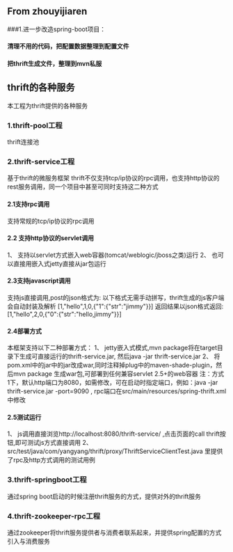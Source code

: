 ## From zhouyijiaren
###1.进一步改造spring-boot项目：
#### 清理不用的代码，把配置数据整理到配置文件
#### 把thrift生成文件，整理到mvn私服

## thrift的各种服务
 本工程为thrift提供的各种服务

### 1.thrift-pool工程

thrift连接池 


### 2.thrift-service工程

基于thrift的微服务框架
thrift不仅支持tcp/ip协议的rpc调用，也支持http协议的rest服务调用，同一个项目中甚至可同时支持这二种方式

#### 2.1支持rpc调用
支持常规的tcp/ip协议的rpc调用

#### 2.2 支持http协议的servlet调用 
1、 支持以servlet方式嵌入web容器(tomcat/weblogic/jboss之类)运行
2、 也可以直接用嵌入式jetty直接从jar包运行

#### 2.3支持javascript调用
支持js直接调用,post的json格式为:
以下格式无需手动拼写，thrift生成的js客户端会自动封装及解析
[1,"hello",1,0,{"1":{"str":"jimmy"}}]
返回结果以json格式返回:
[1,"hello",2,0,{"0":{"str":"hello,jimmy"}}]
#### 2.4部署方式
本框架支持以下二种部署方式：
1、 jetty嵌入式模式,mvn package将在target目录下生成可直接运行的thrift-service.jar, 然后java -jar thrift-service.jar
2、 将pom.xml中的<packaging>jar</packaging>中的jar改成war,同时注释掉plug中的maven-shade-plugin，然后mvn package 生成war包,可部署到任何兼容servlet 2.5+的web容器
注：方式1下，默认http端口为8080，如需修改，可在启动时指定端口，例如：java -jar thrift-service.jar -port=9090 , rpc端口在src/main/resources/spring-thrift.xml中修改

#### 2.5测试运行
1、 js调用直接浏览http://localhost:8080/thrift-service/ ,点击页面的call thrift按钮,即可测试js方式直接调用
2、 src/test/java/com/yangyang/thrift/proxy/ThriftServiceClientTest.java 里提供了rpc及http方式调用的测试用例

### 3.thrift-springboot工程

通过spring boot启动的时候注册thrift服务的方式，提供对外的thrift服务

### 4.thrift-zookeeper-rpc工程

通过zookeeper将thrift服务提供者与消费者联系起来，并提供spring配置的方式引入与消费服务

